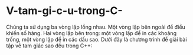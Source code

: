 # V-tam-gi-c-u-trong-C-
Chúng ta sử dụng ba vòng lặp lồng nhau. Một vòng lặp bên ngoài để điều khiển số hàng. Hai vòng lặp bên trong: một vòng lặp để in các khoảng trống, một vòng lặp để in các dấu sao.  Dưới đây là chương trình để giải bài tập vẽ tam giác sao đều trong C++:
